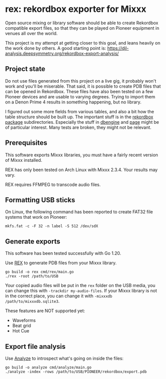 # rex: rekordbox exporter for Mixxx

Open source mixing or library software should be able to create Rekordbox
compatible export files, so that they can be played on Pioneer equipment in
venues all over the world.

This project is my attempt at getting closer to this goal, and leans heavily on the work done by others.
A good starting point is: https://djl-analysis.deepsymmetry.org/rekordbox-export-analysis/

## Project state

Do not use files generated from this project on a live gig, it probably won't work and you'll be miserable.
That said, it is possible to create PDB files that can be opened in Rekordbox.
These files have also been tested on a few Pioneer devices and are usable to varying degrees.
Trying to import them on a Denon Prime 4 results in something happening, but no library.

I figured out some more fields from various tables, and also a bit how the table structure should be built up.
The important stuff is in the [rekordbox package](pkg/rekordbox) subdirectories.
Especially the stuff in [dbengine](pkg/rekordbox/dbengine) and [page](pkg/rekordbox/page)
might be of particular interest. Many tests are broken, they might not be relevant.

## Prerequisites

This software exports Mixxx libraries, you must have a fairly recent version of Mixxx installed.

REX has only been tested on Arch Linux with Mixxx 2.3.4.
Your results may vary.

REX requires FFMPEG to transcode audio files.

## Formatting USB sticks

On Linux, the following command has been reported to create FAT32 file systems that work on Pioneer:
```
mkfs.fat -c -F 32 -n label -S 512 /dev/sdX
```

## Generate exports

This software has been tested successfully with Go 1.20.

Use [REX](cmd/rex/main.go) to generate PDB files from your Mixxx library.

```
go build -o rex cmd/rex/main.go
./rex -root /path/to/USB
```

Your copied audio files will be put in the `rex` folder on the USB media,
you can change this with `-trackdir my-audio-files`. If your Mixxx library
is not in the correct place, you can change it with `-mixxxdb /path/to/mixxxdb.sqlite3`.

These features are NOT supported yet:

* Waveforms
* Beat grid
* Hot Cue

## Export file analysis

Use [Analyze](cmd/analyze/main.go) to introspect what's going on inside the files:

```
go build -o analyze cmd/analyze/main.go
./analyze -index -rows /path/to/USB/PIONEER/rekordbox/export.pdb
```

